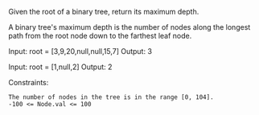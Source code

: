 Given the root of a binary tree, return its maximum depth.

A binary tree's maximum depth is the number of nodes along the longest path from the root node down to the farthest leaf node.

Input: root = [3,9,20,null,null,15,7]
Output: 3

Input: root = [1,null,2]
Output: 2

Constraints:

    The number of nodes in the tree is in the range [0, 104].
    -100 <= Node.val <= 100
